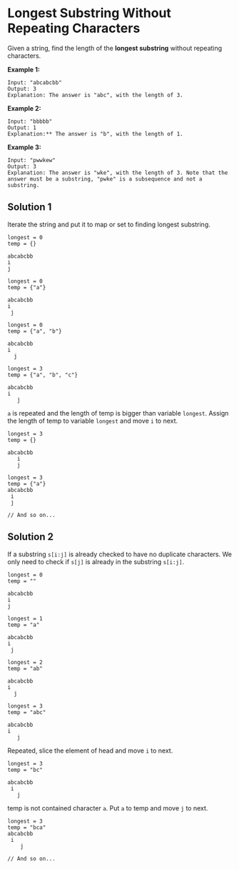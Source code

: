 # Longest Substring Without Repeating Characters

Given a string, find the length of the **longest substring** without repeating characters.

**Example 1:**

```
Input: "abcabcbb"
Output: 3 
Explanation: The answer is "abc", with the length of 3.
```

**Example 2:**

```
Input: "bbbbb"
Output: 1
Explanation:** The answer is "b", with the length of 1.
```

**Example 3:**

```
Input: "pwwkew"
Output: 3
Explanation: The answer is "wke", with the length of 3. Note that the answer must be a substring, "pwke" is a subsequence and not a substring.
```

## Solution 1

Iterate the string and put it to map or set to finding longest substring.

```
longest = 0
temp = {}

abcabcbb
i
j
```

```
longest = 0
temp = {"a"}

abcabcbb
i
 j
```

```
longest = 0
temp = {"a", "b"}

abcabcbb
i
  j
```

```
longest = 3
temp = {"a", "b", "c"} 

abcabcbb
i
   j
```

`a` is repeated and the length of temp is bigger than variable `longest`. Assign the length of temp to variable `longest` and move `i` to next.

```
longest = 3
temp = {}

abcabcbb
   i
   j
```

```
longest = 3
temp = {"a"}
abcabcbb
 i
 j

// And so on...
```

## Solution 2

If a substring `s[i:j]` is already checked to have no duplicate characters. We only need to check if `s[j]` is already in the substring `s[i:j]`.
​   
```
longest = 0
temp = ""

abcabcbb
i
j
```

```
longest = 1
temp = "a"

abcabcbb
i
 j
```

```
longest = 2
temp = "ab"

abcabcbb
i
  j
```

```
longest = 3
temp = "abc"

abcabcbb
i
   j
```

Repeated, slice the element of head and move `i` to next.

```
longest = 3
temp = "bc"

abcabcbb
 i
   j
```

temp is not contained character `a`. Put `a` to temp and move `j` to next.

```
longest = 3
temp = "bca"
abcabcbb
 i
    j

// And so on...
```
